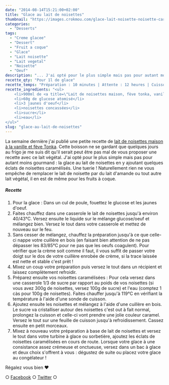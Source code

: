 ```yaml
---
date: "2014-08-14T15:21:00+02:00"
title: "Glace au lait de noisettes"
thumbnail: "https://images.crokmou.com/glace-lait-noisette-noisette-caramel.jpg"
categories:
  - "Desserts"
tags:
  - "Creme glacee"
  - "Dessert"
  - "Fruit a coque"
  - "Glace"
  - "Lait noisette"
  - "Lait vegetal"
  - "Noisette"
  - "Oeuf"
description: "... J'ai opté pour le plus simple mais pas pour autant moins gourmand : la glace au lait de noisettes avec des éclats de noisettes caramélisés. Une tuerie !"
recette_qty: "Pour 1l de glace"
recette_temps: "Préparation : 10 minutes | Attente : 12 heures | Cuisson : 10 minutes"
recette_ingredients: "<ul>
	<li>900ml de <a title=\"Lait de noisettes maison, fève tonka, vanille\" href=\"https://crokmou.com/lait-de-noisettes-maison-feve-tonka-vanille/\" target=\"_blank\">lait de noisettes, fève tonka, vanille</a></li>
	<li>60g de glucose atomisé</li>
	<li>3 jaunes d'oeuf</li>
	<li>noisettes concassées</li>
	<li>sucre</li>
	<li>eau</li>
</ul>"
slug: "glace-au-lait-de-noisettes"
---
```


La semaine dernière j'ai publié une petite recette de [lait de noisettes maison à la vanille et fève Tonka](https://crokmou.com/lait-de-noisettes-maison-feve-tonka-vanille/ "Lait de noisettes maison, fève tonka, vanille"). Cette boisson ne se gardant que quelques jours au frigo je me suis dit qu'il serait peut être pas mal de vous proposer une recette avec ce lait végétal. J'ai opté pour le plus simple mais pas pour autant moins gourmand : la glace au lait de noisettes en y ajoutant quelques éclats de noisettes caramélisés. Une tuerie ! Naturellement rien ne vous empêche de remplacer le lait de noisette par du lait d'amande ou tout autre lait végétal, il en est de même pour les fruits à coque.

##### Recette

1.  Pour la glace : Dans un cul de poule, fouettez le glucose et les jaunes d'oeuf.
2.  Faites chauffez dans une casserole le lait de noisettes jusqu'à environ 40/43°C. Versez ensuite le liquide sur le mélange glucose/oeuf et mélangez bien. Versez le tout dans votre casserole et mettez de nouveau sur le feu.
3.  Sans cesser de mélangez, chauffez la préparation jusqu'à ce que celle-ci nappe votre cuillère en bois (en faisant bien attention de ne pas dépasser les 83/85°C pour ne pas que les oeufs coagulent). Pour vérifier que la crème soit comme il faut, il vous suffit de passer votre doigt sur le dos de votre cuillère enrobée de crème, si la trace laissée est nette et stable c'est prêt !
4.  Mixez un coup votre préparation puis versez le tout dans un récipient et laissez complètement refroidir.
5.  Préparez ensuite vos noisettes caramélisées : Pour cela versez dans une casserole 1/3 de sucre par rapport au poids de vos noisettes (si vous avez 300g de noisettes, versez 100g de sucre) et l'eau (comptez 1 càs pour 100g de noisettes). Faites chauffer jusqu'à 119°C en vérifiant la température à l'aide d'une sonde de cuisson.
6.  Ajoutez ensuite les noisettes et mélangez à l'aide d'une cuillère en bois. Le sucre va cristalliser autour des noisettes c'est out à fait normal, prolongez la cuisson et celle-ci vont prendre une jolie couleur caramel. Versez le tout sur une feuille de cuisson jusqu'à refroidissement. Cassez ensuite en petit morceaux.
7.  Mixez à nouveau votre préparation à base de lait de noisettes et versez le tout dans votre turbine à glace ou sorbetière, ajoutez les éclats de noisettes caramélisées en cours de route. Lorsque votre glace à une consistance assez crémeuse et onctueuse, versez dans un bac à glace et deux choix s'offrent à vous : dégustez de suite ou placez votre glace au congélateur !

Régalez vous bien ❤

○ [Facebook](https://www.facebook.com/crokmou.blog) ○ [Twitter](https://twitter.com/Crokmou) ○